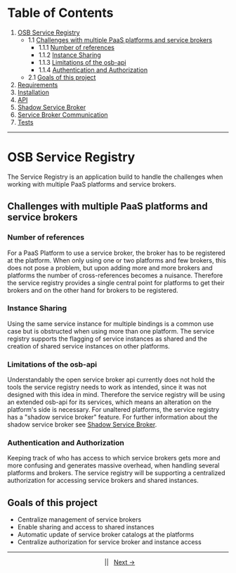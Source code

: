 # Table of Contents
1. [OSB Service Registry](#osb-service-registry)
    * 1.1 [Challenges with multiple PaaS platforms and service brokers](#Challenges-with-multiple-PaaS-platforms-and-service-brokers)
        * 1.1.1 [Number of references](#number-of-references)
        * 1.1.2 [Instance Sharing](#instance-sharing)
        * 1.1.3 [Limitations of the osb-api](#limitations-of-the-osb-api)
        * 1.1.4 [Authentication and Authorization](#Authentication-and-Authorization)
    * 2.1 [Goals of this project](#Goals-of-this-project)
2. [Requirements](documentation/requirements.md)
3. [Installation](documentation/installation.md)
4. [API](documentation/api.md)
5. [Shadow Service Broker](documentation/shadowservicebroker.md)
6. [Service Broker Communication](documentation/servicebrokercommunication.md)
7. [Tests](documentation/tests.md)  
---

# OSB Service Registry

The Service Registry is an application build to handle the challenges when working with multiple PaaS platforms and service brokers.



## Challenges with multiple PaaS platforms and service brokers

### Number of references

For a PaaS Platform to use a service broker, the broker has to be registered at the platform.  When only using one or two platforms and few brokers, this does not pose a problem, but upon adding more and more brokers and platforms the number of cross-references becomes a nuisance. Therefore the service registry provides a single central point for platforms to get their brokers and on the other hand for brokers to be registered.

### Instance Sharing

Using the same service instance for multiple bindings is a common use case but is obstructed when using more than one platform. The service registry supports the flagging of service instances as shared and the creation of shared service instances on other platforms.

### Limitations of the osb-api

Understandably the open service broker api currently does not hold the tools the service registry needs to work as intended, since it was not designed with this idea in mind. Therefore the service registry will be using an extended osb-api for its services, which means an alteration on the platform's side is necessary. For unaltered platforms, the service registry has a "shadow service broker" feature. For further information about the shadow service broker see [Shadow Service Broker](documentation/shadowservicebroker.md).

### Authentication and Authorization

Keeping track of who has access to which service brokers gets more and more confusing and generates massive overhead, when handling several platforms and brokers. The service registry will be supporting a centralized authorization for accessing service brokers and shared instances.

## Goals of this project

* Centralize management of service brokers
* Enable sharing and access to shared instances
* Automatic update of service broker catalogs at the platforms
* Centralize authorization for service broker and instance access

---
<p align="center">
	<span>&nbsp; || &nbsp;</span> 
    <span><a href="documentation/requirements.md">Next -></a></span>
</p>